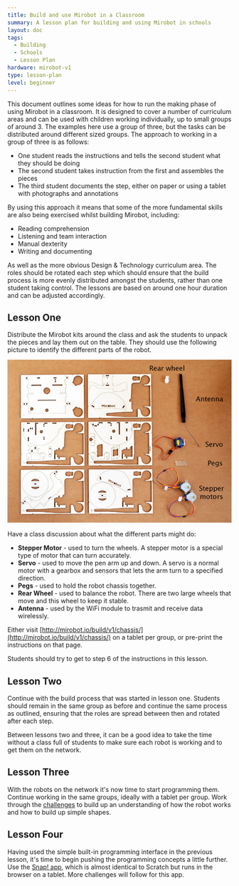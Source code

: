 ```yaml
---
title: Build and use Mirobot in a Classroom
summary: A lesson plan for building and using Mirobot in schools
layout: doc
tags:
  - Building
  - Schools
  - Lesson Plan
hardware: mirobot-v1
type: lesson-plan
level: beginner
---
```


This document outlines some ideas for how to run the making phase of using Mirobot in a classroom. It is designed to cover a number of curriculum areas and can be used with children working individually, up to small groups of around 3. The examples here use a group of three, but the tasks can be distributed around different sized groups. The approach to working in a group of three is as follows:

 - One student reads the instructions and tells the second student what they should be doing
 - The second student takes instruction from the first and assembles the pieces
 - The third student documents the step, either on paper or using a tablet with photographs and annotations

By using this approach it means that some of the more fundamental skills are also being exercised whilst building Mirobot, including:

 - Reading comprehension
 - Listening and team interaction
 - Manual dexterity
 - Writing and documenting

As well as the more obvious Design & Technology curriculum area. The roles should be rotated each step which should ensure that the build process is more evenly distributed amongst the students, rather than one student taking control. The lessons are based on around one hour duration and can be adjusted accordingly.


Lesson One
----------

Distribute the Mirobot kits around the class and ask the students to unpack the pieces and lay them out on the table. They should use the following picture to identify the different parts of the robot.

![The kit of parts](/assets/docs/building-mirobot-classroom/1.jpg)

Have a class discussion about what the different parts might do:

 - **Stepper Motor** - used to turn the wheels. A stepper motor is a special type of motor that can turn accurately.
 - **Servo** - used to move the pen arm up and down. A servo is a normal motor with a gearbox and sensors that lets the arm turn to a specified direction.
 - **Pegs** - used to hold the robot chassis together.
 - **Rear Wheel** - used to balance the robot. There are two large wheels that move and this wheel to keep it stable.
 - **Antenna** - used by the WiFi module to trasmit and receive data wirelessly.

Either visit [http://mirobot.io/build/v1/chassis/](http://mirobot.io/build/v1/chassis/) on a tablet per group, or pre-print the instructions on that page.

Students should try to get to step 6 of the instructions in this lesson.


Lesson Two
----------

Continue with the build process that was started in lesson one. Students should remain in the same group as before and continue the same process as outlined, ensuring that the roles are spread between then and rotated after each step.

Between lessons two and three, it can be a good idea to take the time without a class full of students to make sure each robot is working and to get them on the network.


Lesson Three
------------

With the robots on the network it's now time to start programming them. Continue working in the same groups, ideally with a tablet per group. Work through the [challenges](/docs/drawing-shapes/) to build up an understanding of how the robot works and how to build up simple shapes.


Lesson Four
-----------

Having used the simple built-in programming interface in the previous lesson, it's time to begin pushing the programming concepts a little further. Use the [Snap! app](http://apps.mirobot.io/snap/), which is almost identical to Scratch but runs in the browser on a tablet. More challenges will follow for this app.


